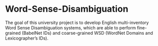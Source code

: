 # Word-Sense-Disambiguation
The goal of this university project is to develop English multi-inventory Word Sense Disambiguation systems, which are able to perform fine-grained (BabelNet IDs) and coarse-grained WSD (WordNet Domains and Lexicographer’s IDs). 
